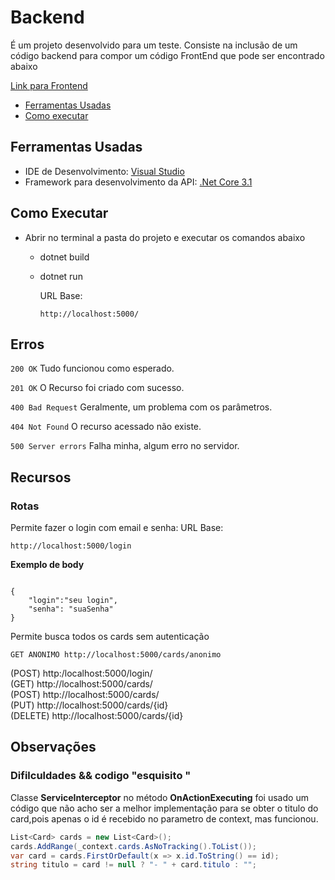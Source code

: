 # Backend
É um projeto desenvolvido para um teste. Consiste na inclusão de um código backend para compor um código FrontEnd que pode ser encontrado abaixo

[Link para Frontend](https://gitlab.com/gabriel.militello1/desafio-tecnico-backend.git)

- [Ferramentas Usadas](#ferramentas-usadas)
- [Como executar](#como-executar)

## Ferramentas Usadas

- IDE de Desenvolvimento: [Visual Studio](https://visualstudio.microsoft.com/pt-br/vs/)
- Framework para desenvolvimento da API: [.Net Core 3.1](https://dotnet.microsoft.com/download/dotnet/3.1)

## Como Executar

- Abrir no terminal a pasta do projeto e executar os comandos abaixo 
  - dotnet build
  - dotnet run


    URL Base: <p><code>http://localhost:5000/</code></p>
## Erros

<p><code>200 OK</code> Tudo funcionou como esperado.</p>
<p><code>201 OK</code> O Recurso foi criado com sucesso.</p>
<p><code>400 Bad Request</code> Geralmente, um problema com os parâmetros.</p>
<p><code>404 Not Found</code> O recurso acessado não existe.</p>
<p><code>500 Server errors</code> Falha minha, algum erro no servidor.</p>

## Recursos

### Rotas

Permite fazer o login com email e senha:
URL Base: <p><code>http://localhost:5000/login</code></p>

<p><strong>Exemplo de body</strong></p>
<pre><code>
{
	"login":"seu login",
	"senha": "suaSenha"
}
</code></pre>

Permite busca todos os cards sem autenticação
<p><code>GET ANONIMO http://localhost:5000/cards/anonimo</code></p>

(POST)      http:/localhost:5000/login/<br>
(GET)       http://localhost:5000/cards/<br>
(POST)      http://localhost:5000/cards/<br>
(PUT)       http://localhost:5000/cards/{id}<br>
(DELETE)    http://localhost:5000/cards/{id}<br>


## Observações

### Difilculdades && codigo "esquisito "
Classe <b>ServiceInterceptor</b> no método <b>OnActionExecuting</b> foi usado um código que não acho ser a melhor implementação para se obter o titulo do card,pois apenas o id é recebido no parametro de context, mas funcionou.


 ```csharp
List<Card> cards = new List<Card>();
cards.AddRange(_context.cards.AsNoTracking().ToList());
var card = cards.FirstOrDefault(x => x.id.ToString() == id);
string titulo = card != null ? "- " + card.titulo : "";
